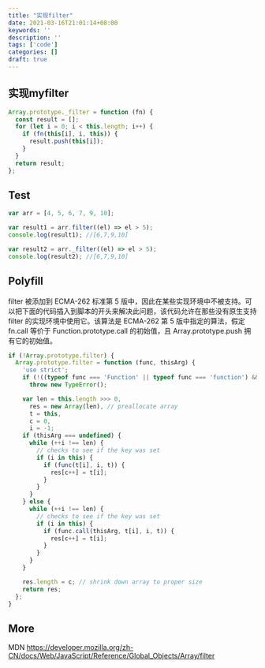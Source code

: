 ```yaml
---
title: "实现filter"
date: 2021-03-16T21:01:14+08:00
keywords: ''
description: ''
tags: ['code']
categories: []
draft: true
---
```


## 实现myfilter

```javascript
Array.prototype._filter = function (fn) {
  const result = [];
  for (let i = 0; i < this.length; i++) {
    if (fn(this[i], i, this)) {
      result.push(this[i]);
    }
  }
  return result;
};
```

## Test 

```javascript
var arr = [4, 5, 6, 7, 9, 10];

var result1 = arr.filter((el) => el > 5);
console.log(result1); //[6,7,9,10]

var result2 = arr._filter((el) => el > 5);
console.log(result2); //[6,7,9,10]
```

## Polyfill

filter 被添加到 ECMA-262 标准第 5 版中，因此在某些实现环境中不被支持。可以把下面的代码插入到脚本的开头来解决此问题，该代码允许在那些没有原生支持 filter 的实现环境中使用它。该算法是 ECMA-262 第 5 版中指定的算法，假定 fn.call 等价于 Function.prototype.call 的初始值，且 Array.prototype.push 拥有它的初始值。

```javascript
if (!Array.prototype.filter) {
  Array.prototype.filter = function (func, thisArg) {
    'use strict';
    if (!((typeof func === 'Function' || typeof func === 'function') && this))
      throw new TypeError();

    var len = this.length >>> 0,
      res = new Array(len), // preallocate array
      t = this,
      c = 0,
      i = -1;
    if (thisArg === undefined) {
      while (++i !== len) {
        // checks to see if the key was set
        if (i in this) {
          if (func(t[i], i, t)) {
            res[c++] = t[i];
          }
        }
      }
    } else {
      while (++i !== len) {
        // checks to see if the key was set
        if (i in this) {
          if (func.call(thisArg, t[i], i, t)) {
            res[c++] = t[i];
          }
        }
      }
    }

    res.length = c; // shrink down array to proper size
    return res;
  };
}
```

## More

MDN 
https://developer.mozilla.org/zh-CN/docs/Web/JavaScript/Reference/Global_Objects/Array/filter



